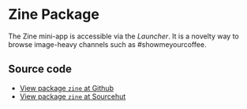 # Zine Package

The Zine mini-app is accessible via the _Launcher_. It is a novelty way to browse image-heavy channels such as #showmeyourcoffee.

## Source code
* [View package `zine` at Github](https://github.com/soapdog/patchfox/blob/master/src/packages/zine) 
* [View package `zine` at Sourcehut](https://git.sr.ht/~soapdog/patchfox/tree/master/item/src/packages/zine)
